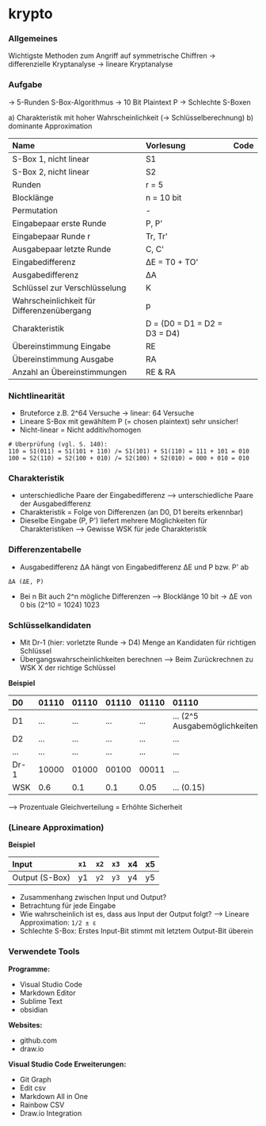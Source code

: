 # krypto

### Allgemeines
Wichtigste Methoden zum Angriff auf symmetrische Chiffren
-> differenzielle Kryptanalyse
-> lineare Kryptanalyse

### Aufgabe 
-> 5-Runden S-Box-Algorithmus
-> 10 Bit Plaintext P
-> Schlechte S-Boxen

a) Charakteristik mit hoher Wahrscheinlichkeit (-> Schlüsselberechnung)
b) dominante Approximation

| Name                                       | Vorlesung                    | Code |
|:-------------------------------------------|:-----------------------------|:-----|
| S-Box 1, nicht linear                      | S1                           |      |
| S-Box 2, nicht linear                      | S2                           |      |
| Runden                                     | r = 5                        |      |
| Blocklänge                                 | n = 10 bit                   |      |
| Permutation                                | -                            |      |
| Eingabepaar erste Runde                    | P, P'                        |      |
| Eingabepaar Runde r                        | Tr, Tr'                      |      |
| Ausgabepaar letzte Runde                   | C, C'                        |      |
| Eingabedifferenz                           | ΔE = T0 + TO'                |      |
| Ausgabedifferenz                           | ΔA                           |      |
| Schlüssel zur Verschlüsselung              | K                            |      |
| Wahrscheinlichkeit für Differenzenübergang | p                            |      |
| Charakteristik                             | D = (D0 = D1 = D2 = D3 = D4) |      |
| Übereinstimmung Eingabe                    | RE                           |      |
| Übereinstimmung Ausgabe                    | RA                           |      |
| Anzahl an Übereinstimmungen                | RE & RA                      |      |

### Nichtlinearität
* Bruteforce z.B. 2^64 Versuche -> linear: 64 Versuche
* Lineare S-Box mit gewähltem P (= chosen plaintext) sehr unsicher!
* Nicht-linear = Nicht additiv/homogen

```
# Überprüfung (vgl. S. 140):
110 = S1(011) = S1(101 + 110) /= S1(101) + S1(110) = 111 + 101 = 010
100 = S2(110) = S2(100 + 010) /= S2(100) + S2(010) = 000 + 010 = 010
```

### Charakteristik
* unterschiedliche Paare der Eingabedifferenz
--> unterschiedliche Paare der Ausgabedifferenz
* Charakteristik = Folge von Differenzen (an D0, D1 bereits erkennbar)
* Dieselbe Eingabe (P, P') liefert mehrere Möglichkeiten für Charakteristiken
--> Gewisse WSK für jede Charakteristik

### Differenzentabelle
* Ausgabedifferenz ΔA hängt von Eingabedifferenz ΔE und P bzw. P' ab
```
ΔA (ΔE, P)
```
* Bei n Bit auch 2^n mögliche Differenzen
--> Blocklänge 10 bit -> ΔE von 0 bis (2^10 = 1024) 1023

### Schlüsselkandidaten
* Mit Dr-1 (hier: vorletzte Runde -> D4) Menge an Kandidaten für richtigen Schlüssel
* Übergangswahrscheinlichkeiten berechnen
--> Beim Zurückrechnen zu WSK X der richtige Schlüssel

__Beispiel__

| D0   | 01110 | 01110 | 01110 | 01110 | 01110                          |
|:-----|:------|:------|:------|:------|:-------------------------------|
| D1   | ...   | ...   | ...   | ...   | ... (2^5 Ausgabemöglichkeiten) |
| D2   | ...   | ...   | ...   | ...   | ...                            |
| ...  | ...   | ...   | ...   | ...   | ...                            |
| Dr-1 | 10000 | 01000 | 00100 | 00011 | ...                            |
| WSK  | 0.6   | 0.1   | 0.1   | 0.05  | ... (0.15)                     |

--> Prozentuale Gleichverteilung = Erhöhte Sicherheit

### (Lineare Approximation)
__Beispiel__

| Input          | `x1` | `x2` | `x3` | x4 | x5 |
|:---------------|:-----|:-----|:-----|:---|:---|
| Output (S-Box) | y1   | `y2` | `y3` | y4 | y5 |

* Zusammenhang zwischen Input und Output? 
* Betrachtung für jede Eingabe
* Wie wahrscheinlich ist es, dass aus Input der Output folgt?
--> Lineare Approximation: `1/2 ± ε`
* Schlechte S-Box: Erstes Input-Bit stimmt mit letztem Output-Bit überein

### Verwendete Tools
__Programme:__
* Visual Studio Code
* Markdown Editor
* Sublime Text
* obsidian

__Websites:__
* github.com
* draw.io

__Visual Studio Code Erweiterungen:__
* Git Graph
* Edit csv
* Markdown All in One
* Rainbow CSV
* Draw.io Integration